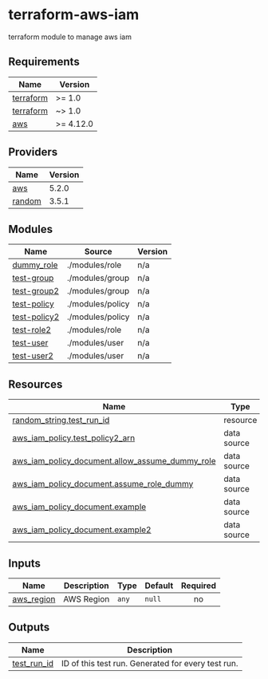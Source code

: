 # terraform-aws-iam
terraform module to manage aws iam

<!-- BEGIN_TF_DOCS -->
## Requirements

| Name | Version |
|------|---------|
| <a name="requirement_terraform"></a> [terraform](#requirement\_terraform) | >= 1.0 |
| <a name="requirement_terraform"></a> [terraform](#requirement\_terraform) | ~> 1.0 |
| <a name="requirement_aws"></a> [aws](#requirement\_aws) | >= 4.12.0 |

## Providers

| Name | Version |
|------|---------|
| <a name="provider_aws"></a> [aws](#provider\_aws) | 5.2.0 |
| <a name="provider_random"></a> [random](#provider\_random) | 3.5.1 |

## Modules

| Name | Source | Version |
|------|--------|---------|
| <a name="module_dummy_role"></a> [dummy\_role](#module\_dummy\_role) | ./modules/role | n/a |
| <a name="module_test-group"></a> [test-group](#module\_test-group) | ./modules/group | n/a |
| <a name="module_test-group2"></a> [test-group2](#module\_test-group2) | ./modules/group | n/a |
| <a name="module_test-policy"></a> [test-policy](#module\_test-policy) | ./modules/policy | n/a |
| <a name="module_test-policy2"></a> [test-policy2](#module\_test-policy2) | ./modules/policy | n/a |
| <a name="module_test-role2"></a> [test-role2](#module\_test-role2) | ./modules/role | n/a |
| <a name="module_test-user"></a> [test-user](#module\_test-user) | ./modules/user | n/a |
| <a name="module_test-user2"></a> [test-user2](#module\_test-user2) | ./modules/user | n/a |

## Resources

| Name | Type |
|------|------|
| [random_string.test_run_id](https://registry.terraform.io/providers/hashicorp/random/latest/docs/resources/string) | resource |
| [aws_iam_policy.test_policy2_arn](https://registry.terraform.io/providers/hashicorp/aws/latest/docs/data-sources/iam_policy) | data source |
| [aws_iam_policy_document.allow_assume_dummy_role](https://registry.terraform.io/providers/hashicorp/aws/latest/docs/data-sources/iam_policy_document) | data source |
| [aws_iam_policy_document.assume_role_dummy](https://registry.terraform.io/providers/hashicorp/aws/latest/docs/data-sources/iam_policy_document) | data source |
| [aws_iam_policy_document.example](https://registry.terraform.io/providers/hashicorp/aws/latest/docs/data-sources/iam_policy_document) | data source |
| [aws_iam_policy_document.example2](https://registry.terraform.io/providers/hashicorp/aws/latest/docs/data-sources/iam_policy_document) | data source |

## Inputs

| Name | Description | Type | Default | Required |
|------|-------------|------|---------|:--------:|
| <a name="input_aws_region"></a> [aws\_region](#input\_aws\_region) | AWS Region | `any` | `null` | no |

## Outputs

| Name | Description |
|------|-------------|
| <a name="output_test_run_id"></a> [test\_run\_id](#output\_test\_run\_id) | ID of this test run. Generated for every test run. |
<!-- END_TF_DOCS -->